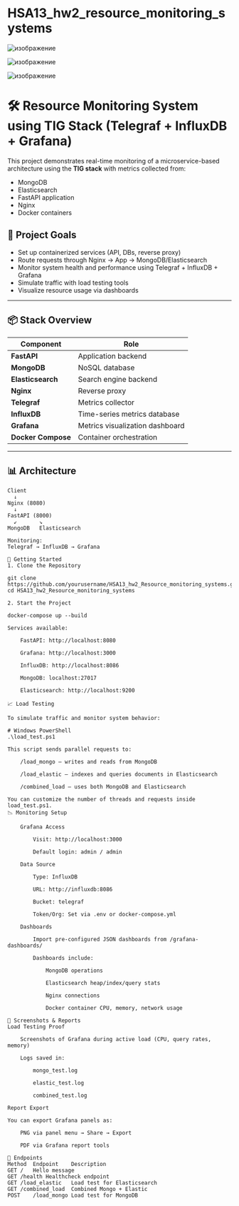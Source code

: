 # HSA13_hw2_resource_monitoring_systems

![изображение](https://github.com/user-attachments/assets/f231b6b6-88da-493d-b7b8-3f3a464498f4)

![изображение](https://github.com/user-attachments/assets/ee2313e9-49f2-481c-a864-ae7e220cd21b)

![изображение](https://github.com/user-attachments/assets/85176ecd-4a0b-40be-b840-26d79d5b6c82)


# 🛠️ Resource Monitoring System using TIG Stack (Telegraf + InfluxDB + Grafana)

This project demonstrates real-time monitoring of a microservice-based architecture using the **TIG stack** with metrics collected from:

- MongoDB
- Elasticsearch
- FastAPI application
- Nginx
- Docker containers

## 📌 Project Goals

- Set up containerized services (API, DBs, reverse proxy)
- Route requests through Nginx → App → MongoDB/Elasticsearch
- Monitor system health and performance using Telegraf + InfluxDB + Grafana
- Simulate traffic with load testing tools
- Visualize resource usage via dashboards

---

## 📦 Stack Overview

| Component     | Role                                 |
|---------------|--------------------------------------|
| **FastAPI**   | Application backend                  |
| **MongoDB**   | NoSQL database                       |
| **Elasticsearch** | Search engine backend           |
| **Nginx**     | Reverse proxy                        |
| **Telegraf**  | Metrics collector                    |
| **InfluxDB**  | Time-series metrics database         |
| **Grafana**   | Metrics visualization dashboard      |
| **Docker Compose** | Container orchestration        |

---

## 📊 Architecture

```plaintext
Client
  ↓
Nginx (8080)
  ↓
FastAPI (8000)
  ↙       ↘
MongoDB   Elasticsearch

Monitoring:
Telegraf → InfluxDB → Grafana

🚀 Getting Started
1. Clone the Repository

git clone https://github.com/yourusername/HSA13_hw2_Resource_monitoring_systems.git
cd HSA13_hw2_Resource_monitoring_systems

2. Start the Project

docker-compose up --build

Services available:

    FastAPI: http://localhost:8080

    Grafana: http://localhost:3000

    InfluxDB: http://localhost:8086

    MongoDB: localhost:27017

    Elasticsearch: http://localhost:9200

📈 Load Testing

To simulate traffic and monitor system behavior:

# Windows PowerShell
.\load_test.ps1

This script sends parallel requests to:

    /load_mongo — writes and reads from MongoDB

    /load_elastic — indexes and queries documents in Elasticsearch

    /combined_load — uses both MongoDB and Elasticsearch

You can customize the number of threads and requests inside load_test.ps1.
📉 Monitoring Setup

    Grafana Access

        Visit: http://localhost:3000

        Default login: admin / admin

    Data Source

        Type: InfluxDB

        URL: http://influxdb:8086

        Bucket: telegraf

        Token/Org: Set via .env or docker-compose.yml

    Dashboards

        Import pre-configured JSON dashboards from /grafana-dashboards/

        Dashboards include:

            MongoDB operations

            Elasticsearch heap/index/query stats

            Nginx connections

            Docker container CPU, memory, network usage

📸 Screenshots & Reports
Load Testing Proof

    Screenshots of Grafana during active load (CPU, query rates, memory)

    Logs saved in:

        mongo_test.log

        elastic_test.log

        combined_test.log

Report Export

You can export Grafana panels as:

    PNG via panel menu → Share → Export

    PDF via Grafana report tools

🧪 Endpoints
Method	Endpoint	Description
GET	/	Hello message
GET	/health	Healthcheck endpoint
GET	/load_elastic	Load test for Elasticsearch
GET	/combined_load	Combined Mongo + Elastic
POST	/load_mongo	Load test for MongoDB
